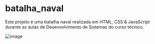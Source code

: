 # batalha_naval
Este projeto é uma batalha naval realizada em HTML, CSS &amp; JavaScript durante as aulas de Desenvolvimento de Sistemas do curso técnico.

![image](https://github.com/user-attachments/assets/b6ea82be-101f-46dc-891b-4026223f6918)
